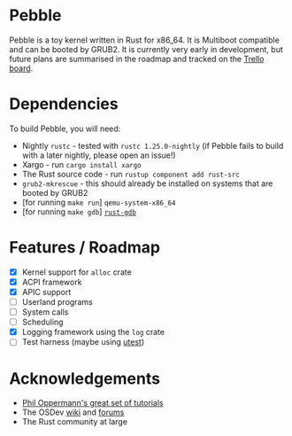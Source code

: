 # Pebble
Pebble is a toy kernel written in Rust for x86_64. It is Multiboot compatible and can be booted by GRUB2.
It is currently very early in development, but future plans are summarised in the roadmap and tracked on the [Trello board](https://trello.com/b/ouyF5ARK/pebble).

# Dependencies
To build Pebble, you will need:
* Nightly `rustc` - tested with `rustc 1.25.0-nightly` (if Pebble fails to build with a later nightly, please open an issue!)
* Xargo - run `cargo install xargo`
* The Rust source code - run `rustup component add rust-src`
* `grub2-mkrescue` - this should already be installed on systems that are booted by GRUB2
* [for running `make run`] `qemu-system-x86_64`
* [for running `make gdb`] [`rust-gdb`](https://github.com/phil-opp/binutils-gdb#gdb-for-64-bit-rust-operating-systems)

# Features / Roadmap
- [x] Kernel support for `alloc` crate
- [x] ACPI framework
- [x] APIC support
- [ ] Userland programs
- [ ] System calls
- [ ] Scheduling
- [x] Logging framework using the `log` crate
- [ ] Test harness (maybe using [utest](https://github.com/japaric/utest))

# Acknowledgements
- [Phil Oppermann's great set of tutorials](https://os.phil-opp.com/)
- The OSDev [wiki](https://wiki.osdev.org/Main_Page) and [forums](https://forum.osdev.org)
- The Rust community at large
